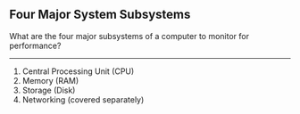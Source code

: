 ## Four Major System Subsystems

What are the four major subsystems of a computer to monitor for performance?

---

1. Central Processing Unit (CPU)
2. Memory (RAM)
3. Storage (Disk)
4. Networking (covered separately)

